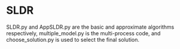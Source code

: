 # SLDR
SLDR.py and AppSLDR.py are the basic and approximate algorithms respectively, multiple_model.py is the multi-process code, and choose_solution.py is used to select the final solution.
